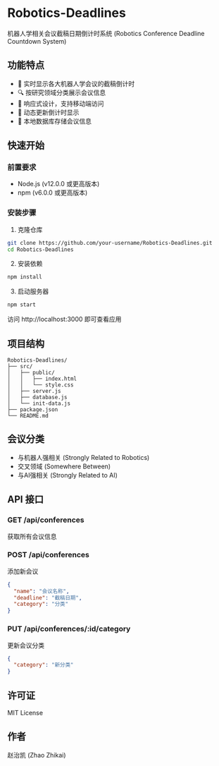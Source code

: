 # Robotics-Deadlines

机器人学相关会议截稿日期倒计时系统 (Robotics Conference Deadline Countdown System)

## 功能特点

- 📅 实时显示各大机器人学会议的截稿倒计时
- 🔍 按研究领域分类展示会议信息
- 📱 响应式设计，支持移动端访问
- 🔄 动态更新倒计时显示
- 💾 本地数据库存储会议信息

## 快速开始

### 前置要求

- Node.js (v12.0.0 或更高版本)
- npm (v6.0.0 或更高版本)

### 安装步骤

1. 克隆仓库
```bash
git clone https://github.com/your-username/Robotics-Deadlines.git
cd Robotics-Deadlines
```

2. 安装依赖
```bash
npm install
```

3. 启动服务器
```bash
npm start
```

访问 http://localhost:3000 即可查看应用

## 项目结构

```
Robotics-Deadlines/
├── src/
│   ├── public/
│   │   ├── index.html
│   │   └── style.css
│   ├── server.js
│   ├── database.js
│   └── init-data.js
├── package.json
└── README.md
```

## 会议分类

- 与机器人强相关 (Strongly Related to Robotics)
- 交叉领域 (Somewhere Between)
- 与AI强相关 (Strongly Related to AI)

## API 接口

### GET /api/conferences
获取所有会议信息

### POST /api/conferences
添加新会议
```json
{
  "name": "会议名称",
  "deadline": "截稿日期",
  "category": "分类"
}
```

### PUT /api/conferences/:id/category
更新会议分类
```json
{
  "category": "新分类"
}
```

## 许可证

MIT License

## 作者

赵治凯 (Zhao Zhikai)
